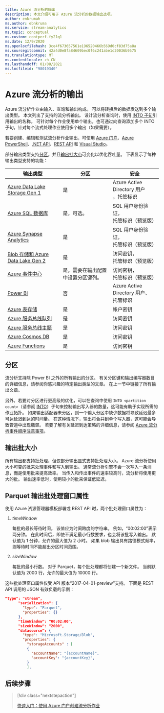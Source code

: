 ```yaml
---
title: Azure 流分析的输出
description: 本文介绍可用于 Azure 流分析的数据输出选项。
author: enkrumah
ms.author: ebnkruma
ms.service: stream-analytics
ms.topic: conceptual
ms.custom: contperf-fy21q1
ms.date: 12/9/2020
ms.openlocfilehash: 3ce4f673657561e196520466b569d0cf83d75a8a
ms.sourcegitcommit: 42a4d0e8fa84609bec0f6c241abe1c20036b9575
ms.translationtype: MT
ms.contentlocale: zh-CN
ms.lasthandoff: 01/08/2021
ms.locfileid: "98019340"
---
```

# <a name="outputs-from-azure-stream-analytics"></a>Azure 流分析的输出

Azure 流分析作业由输入、查询和输出构成。 可以将转换后的数据发送到多个输出类型。 本文列出了支持的流分析输出。 设计流分析查询时，使用 [INTO 子句](/stream-analytics-query/into-azure-stream-analytics)引用输出的名称。 可针对每个作业使用单个输出，也可通过向查询添加多个 INTO 子句，针对每个流式处理作业使用多个输出（如果需要）。

若要创建、编辑和测试流分析作业输出，可使用 [Azure 门户](stream-analytics-quick-create-portal.md#configure-job-output)、[Azure PowerShell](stream-analytics-quick-create-powershell.md#configure-output-to-the-job)、[.NET API](/dotnet/api/microsoft.azure.management.streamanalytics.ioutputsoperations)、[REST API](/rest/api/streamanalytics/) 和 [Visual Studio](stream-analytics-quick-create-vs.md)。

部分输出类型支持[分区](#partitioning)，并且[输出批大小](#output-batch-size)可变化以优化吞吐量。 下表显示了每种输出类型支持的功能：

| 输出类型 | 分区 | 安全 | 
|-------------|--------------|----------|
|[Azure Data Lake Storage Gen 1](azure-data-lake-storage-gen1-output.md)|是|Azure Active Directory 用户 </br> ，托管标识|
|[Azure SQL 数据库](sql-database-output.md)|是，可选。|SQL 用户身份验证， </br> 托管标识（预览版）|
|[Azure Synapse Analytics](azure-synapse-analytics-output.md)|是|SQL 用户身份验证， </br> 托管标识（预览版）|
|[Blob 存储和 Azure Data Lake Gen 2](blob-storage-azure-data-lake-gen2-output.md)|是|访问密钥， </br> 托管标识（预览版）|
|[Azure 事件中心](event-hubs-output.md)|是，需要在输出配置中设置分区键列。|访问密钥， </br> 托管标识（预览版）|
|[Power BI](power-bi-output.md)|否|Azure Active Directory 用户、 </br> 托管标识|
|[Azure 表存储](table-storage-output.md)|是|帐户密钥|
|[Azure 服务总线队列](service-bus-queues-output.md)|是|访问密钥|
|[Azure 服务总线主题](service-bus-topics-output.md)|是|访问密钥|
|[Azure Cosmos DB](azure-cosmos-db-output.md)|是|访问密钥|
|[Azure Functions](azure-functions-output.md)|是|访问密钥|

## <a name="partitioning"></a>分区

流分析支持除 Power BI 之外的所有输出的分区。 有关分区键和输出编写器数目的详细信息，请参阅你感兴趣的特定输出类型的文章。 在上一节中链接了所有输出文章。  

另外，若要对分区进行更高级的优化，可以在查询中使用 `INTO <partition count>`（请参阅 [INTO](/stream-analytics-query/into-azure-stream-analytics#into-shard-count)）子句来控制输出写入器的数量，这可能有助于实现所需的作业拓扑。 如果输出适配器未分区，则一个输入分区中缺少数据将导致延迟最多可达延迟到达的时间量。 在这种情况下，输出将合并到单个写入器，这可能会导致管道中出现瓶颈。 若要了解有关延迟到达策略的详细信息，请参阅 [Azure 流分析事件顺序注意事项](./stream-analytics-time-handling.md)。

## <a name="output-batch-size"></a>输出批大小

所有输出都支持批处理，但仅部分输出显式支持批处理大小。 Azure 流分析使用大小可变的批来处理事件和写入到输出。 通常流分析引擎不会一次写入一条消息，而是使用批来提高效率。 当传入和传出事件的速率较高时，流分析将使用更大的批。 输出速率低时，使用较小的批来保证低延迟。

## <a name="parquet-output-batching-window-properties"></a>Parquet 输出批处理窗口属性

使用 Azure 资源管理器模板部署或 REST API 时，两个批处理窗口属性为：

1. *timeWindow*

   每批的最长等待时间。 该值应为时间跨度的字符串。 例如，“00:02:00”表示两分钟。 在此时间后，即使不满足最小行数要求，也会将该批写入输出。 默认值为 1 分钟，允许的最大值为 2 小时。 如果 blob 输出具有路径模式频率，则等待时间不能超出分区时间范围。

2. *sizeWindow*

   每批的最小行数。 对于 Parquet，每个批处理都将创建一个新文件。 当前默认值为 2000 行，允许的最大值为 10000 行。

这些批处理窗口属性仅受 API 版本“2017-04-01-preview”支持。 下面是 REST API 调用的 JSON 有效负载的示例：

```json
"type": "stream",
      "serialization": {
        "type": "Parquet",
        "properties": {}
      },
      "timeWindow": "00:02:00",
      "sizeWindow": "2000",
      "datasource": {
        "type": "Microsoft.Storage/Blob",
        "properties": {
          "storageAccounts" : [
          {
            "accountName": "{accountName}",
            "accountKey": "{accountKey}",
          }
          ],
```

## <a name="next-steps"></a>后续步骤

> [!div class="nextstepaction"]
>
> [快速入门：使用 Azure 门户创建流分析作业](stream-analytics-quick-create-portal.md)

<!--Link references-->
[stream.analytics.developer.guide]: ../stream-analytics-developer-guide.md
[stream.analytics.scale.jobs]: stream-analytics-scale-jobs.md
[stream.analytics.introduction]: stream-analytics-introduction.md
[stream.analytics.get.started]: stream-analytics-real-time-fraud-detection.md
[stream.analytics.query.language.reference]: /stream-analytics-query/stream-analytics-query-language-reference
[stream.analytics.rest.api.reference]: /rest/api/streamanalytics/
